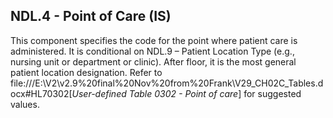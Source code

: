 ## NDL.4 - Point of Care (IS)

This component specifies the code for the point where patient care is administered. It is conditional on NDL.9 – Patient Location Type (e.g., nursing unit or department or clinic). After floor, it is the most general patient location designation. Refer to file:///E:\V2\v2.9%20final%20Nov%20from%20Frank\V29_CH02C_Tables.docx#HL70302[_User-defined Table 0302 - Point of care_] for suggested values.
